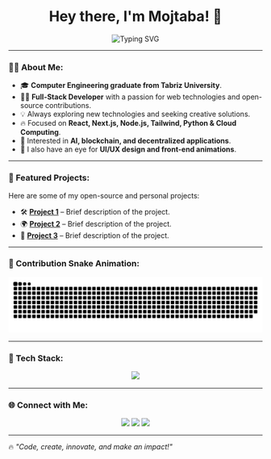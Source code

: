 <h1 align="center">Hey there, I'm Mojtaba! 🚀</h1>

<p align="center">
  <img src="https://readme-typing-svg.herokuapp.com?font=Fira+Code&weight=600&size=22&pause=1000&color=36BCF7&center=true&vCenter=true&width=500&lines=Full-Stack+Developer;Open-Source+Enthusiast;Tech+Lover+%F0%9F%92%BB;Welcome+to+my+GitHub!" alt="Typing SVG" />
</p>

---

### 🧑‍💻 About Me:
- 🎓 **Computer Engineering graduate from Tabriz University**.
- 👨‍💻 **Full-Stack Developer** with a passion for web technologies and open-source contributions.
- 💡 Always exploring new technologies and seeking creative solutions.
- 🔥 Focused on **React, Next.js, Node.js, Tailwind, Python & Cloud Computing**.
- 🎯 Interested in **AI, blockchain, and decentralized applications**.
- 🎨 I also have an eye for **UI/UX design and front-end animations**.

---

### 🚀 Featured Projects:
Here are some of my open-source and personal projects:
- 🛠 **[Project 1](#)** – Brief description of the project.
- 🌍 **[Project 2](#)** – Brief description of the project.
- 📱 **[Project 3](#)** – Brief description of the project.

---


### 🐍 Contribution Snake Animation:
<p align="center">
  <img src="https://raw.githubusercontent.com/Platane/snk/output/github-contribution-grid-snake.svg" />
</p>



---

### 🚀 Tech Stack:
<p align="center">
  <img src="https://skillicons.dev/icons?i=html,css,js,ts,react,nextjs,nodejs,express,tailwind,python,mongodb,postgresql,docker,git,github" />
</p>

---

### 🌐 Connect with Me:
<p align="center">
  <a href="https://linkedin.com/in/mojtabamstfpr"><img src="https://img.shields.io/badge/LinkedIn-0077B5?style=for-the-badge&logo=linkedin&logoColor=white"/></a>
  <a href="https://www.instagram.com/mojtaba.mstfpr?igsh=MXJpY3pvZ3gyNGdyOA=="><img src="https://img.shields.io/badge/Instagram-E4405F?style=for-the-badge&logo=instagram&logoColor=white"/></a>
  <a href="mailto:mojtabamstfpr@gmail.com"><img src="https://img.shields.io/badge/Email-D14836?style=for-the-badge&logo=gmail&logoColor=white"/></a>
</p>

---

🔥 *"Code, create, innovate, and make an impact!"*
